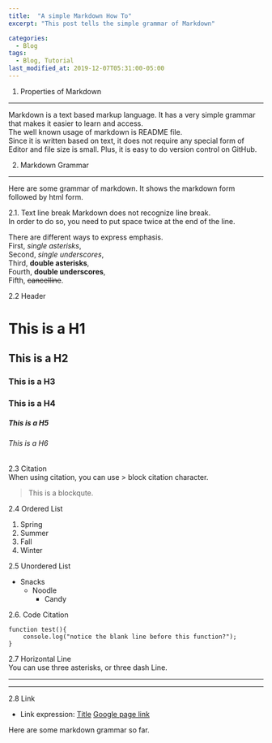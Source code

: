 ```yaml
---
title:  "A simple Markdown How To"
excerpt: "This post tells the simple grammar of Markdown"

categories:
  - Blog
tags:
  - Blog, Tutorial
last_modified_at: 2019-12-07T05:31:00-05:00
---
```

1. Properties of Markdown  
***
Markdown is a text based markup language. It has a very simple grammar that makes it easier to learn and access.  
The well known usage of markdown is README file.  
Since it is written based on text, it does not require any special form of Editor and file size is small. Plus, it is easy to do version control on GitHub.

2. Markdown Grammar
***  
Here are some grammar of markdown. It shows the markdown form followed by html form.  

2.1. Text line break
Markdown does not recognize line break.  
In order to do so, you need to put space twice at the end of the line.  

There are different ways to express emphasis.  
First, *single asterisks*,  
Second, _single underscores_,  
Third, **double asterisks**,  
Fourth, __double underscores__,  
Fifth, ~~cancelline~~.  

2.2 Header  
# This is a H1  
## This is a H2  
### This is a H3  
### This is a H4  
##### This is a H5  
###### This is a H6  

2.3 Citation  
When using citation, you can use > block citation character.  
> This is a blockqute.  

2.4 Ordered List  
1. Spring  
2. Summer  
3. Fall  
4. Winter  

2.5 Unordered List  
* Snacks  
	* Noodle
		* Candy  

2.6. Code Citation  
```
function test(){
	console.log("notice the blank line before this function?");
}
```

2.7 Horizontal Line  
You can use three asterisks, or three dash Line.  
***  
- - -  

2.8 Link  
- Link expression: [Title](link)
[Google page link](https://google.com)  


Here are some markdown grammar so far.  
